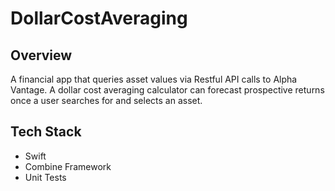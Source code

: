 # DollarCostAveraging

## Overview
A financial app that queries asset values via Restful API calls to Alpha Vantage. A dollar cost averaging calculator can forecast prospective returns once a user searches for and selects an asset.


## Tech Stack
* Swift 
* Combine Framework
* Unit Tests
